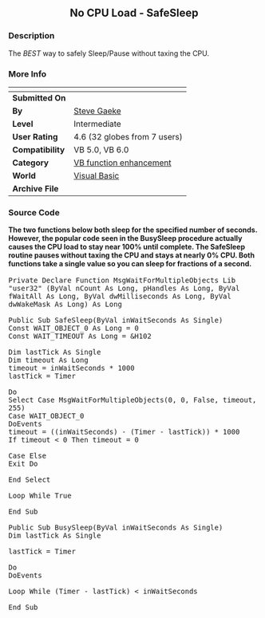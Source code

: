 ﻿<div align="center">

## No CPU Load \- SafeSleep


</div>

### Description

The *BEST* way to safely Sleep/Pause without taxing the CPU.
 
### More Info
 


<span>             |<span>
---                |---
**Submitted On**   |
**By**             |[Steve Gaeke](https://github.com/Planet-Source-Code/PSCIndex/blob/master/ByAuthor/steve-gaeke.md)
**Level**          |Intermediate
**User Rating**    |4.6 (32 globes from 7 users)
**Compatibility**  |VB 5\.0, VB 6\.0
**Category**       |[VB function enhancement](https://github.com/Planet-Source-Code/PSCIndex/blob/master/ByCategory/vb-function-enhancement__1-25.md)
**World**          |[Visual Basic](https://github.com/Planet-Source-Code/PSCIndex/blob/master/ByWorld/visual-basic.md)
**Archive File**   |[](https://github.com/Planet-Source-Code/steve-gaeke-no-cpu-load-safesleep__1-14340/archive/master.zip)





### Source Code

<b>
The two functions below both sleep for the specified number of seconds. However, the popular code seen in the BusySleep procedure actually causes the CPU load to stay near 100% until complete. The SafeSleep routine pauses without taxing the CPU and stays at nearly 0% CPU.
Both functions take a single value so you can sleep for fractions of a second.</b>
<br><br>
<tt>
Private Declare Function MsgWaitForMultipleObjects Lib "user32" (ByVal nCount As Long, pHandles As Long, ByVal fWaitAll As Long, ByVal dwMilliseconds As Long, ByVal dwWakeMask As Long) As Long<br><br>
Public Sub SafeSleep(ByVal inWaitSeconds As Single)<br>
<nbsp><nbsp> Const WAIT_OBJECT_0 As Long = 0<br>
<nbsp><nbsp> Const WAIT_TIMEOUT As Long = &H102<br><br>
<nbsp><nbsp> Dim lastTick As Single<br>
<nbsp><nbsp> Dim timeout As Long<br>
<nbsp><nbsp> timeout = inWaitSeconds * 1000<br>
<nbsp><nbsp> lastTick = Timer<br><br>
<nbsp><nbsp> Do<br>
<nbsp><nbsp><nbsp><nbsp> Select Case MsgWaitForMultipleObjects(0, 0, False, timeout, 255)<br>
<nbsp><nbsp><nbsp><nbsp> Case WAIT_OBJECT_0<br>
<nbsp><nbsp><nbsp><nbsp>  DoEvents<br>
<nbsp><nbsp><nbsp><nbsp>  timeout = ((inWaitSeconds) - (Timer - lastTick)) * 1000<br>
<nbsp><nbsp><nbsp><nbsp>  If timeout < 0 Then timeout = 0<br><br>
<nbsp><nbsp><nbsp><nbsp> Case Else<br>
<nbsp><nbsp><nbsp><nbsp>  Exit Do<br><br>
<nbsp><nbsp><nbsp><nbsp> End Select<br><br>
<nbsp><nbsp> Loop While True<br><br>
End Sub<br><br>
Public Sub BusySleep(ByVal inWaitSeconds As Single)<br>
<nbsp><nbsp> Dim lastTick As Single<br><br>
<nbsp><nbsp> lastTick = Timer<br><br>
<nbsp><nbsp> Do<br>
<nbsp><nbsp><nbsp><nbsp> DoEvents<br><br>
<nbsp><nbsp> Loop While (Timer - lastTick) < inWaitSeconds<br><br>
End Sub<br>
</tt>


